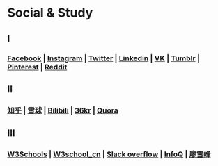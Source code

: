 # Social & Study

## I

### [Facebook](https://www.facebook.com/) \| [Instagram](https://www.instagram.com/) \| [Twitter](https://twitter.com/) \| [Linkedin](https://www.linkedin.com) \| [VK](https://vk.com/) \| [Tumblr](https://www.tumblr.com/) \| [Pinterest](https://www.pinterest.com/) \| [Reddit](https://www.reddit.com/)

## II

### [知乎](https://www.zhihu.com/) \| [雪球](https://xueqiu.com/) \| [Bilibili](https://www.bilibili.com/) \| [36kr](https://36kr.com/) \| [Quora](https://www.quora.com/)

## III

### [W3Schools](https://www.w3schools.com/) \| [W3school\_cn](https://www.w3school.com.cn/) \| [Slack overflow](https://stackoverflow.com/) \| [InfoQ](https://www.infoq.cn/) \| [廖雪峰](https://www.liaoxuefeng.com/)

